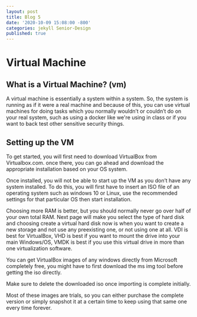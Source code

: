 ```yaml
---
layout: post
title: Blog 5
date: '2020-10-09 15:08:00 -800'
categories: jekyll Senior-Design
published: true
---
```


# Virtual Machine

## What is a Virtual Machine? (vm)
  A virtual machine is essentially a system within a system. So, the system is running as if it were a real machine and because of this, you can use virtual machines for doing tasks which you normally wouldn’t or couldn’t do on your real system, such as using a docker like we're using in class or if you want to back test other sensitive security things.
  
## Setting up the VM
   To get started, you will first need to download VirtualBox from Virtualbox.com. once there, you can go ahead and download the appropriate installation based on your OS system.
   
   Once installed, you will not be able to start up the VM as you don’t have any system installed. To do this, you will first have to insert an ISO file of an operating system such as windows 10 or Linux, use the recommended settings for that particular OS then start installation.
  
  Choosing more RAM is better, but you should normally never go over half of your own total RAM. Next page will make you select the type of hard disk and choosing create a virtual hard disk now is when you want to create a new storage and not use any preexisting one, or not using one at all. VDI is best for VirtualBox, VHD is best if you want to mount the drive into your main Windows/OS, VMDK is best if you use this virtual drive in more than one virtualization software. 
    
  You can get VirtualBox images of any windows directly from Microsoft completely free, you might have to first download the ms img tool before getting the iso directly. 
  
  Make sure to delete the downloaded iso once importing is complete initially. 
  
  Most of these images are trials, so you can either purchase the complete version or simply snapshot it at a certain time to keep using that same one every time forever.
